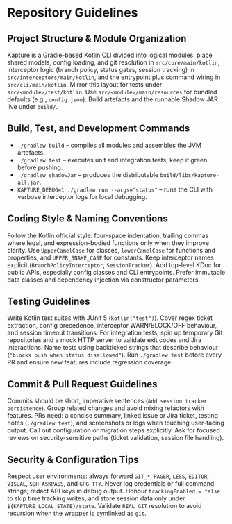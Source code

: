# Repository Guidelines

## Project Structure & Module Organization
Kapture is a Gradle-based Kotlin CLI divided into logical modules: place shared models, config loading, and git resolution in `src/core/main/kotlin`, interceptor logic (branch policy, status gates, session tracking) in `src/interceptors/main/kotlin`, and the entrypoint plus command wiring in `src/cli/main/kotlin`. Mirror this layout for tests under `src/<module>/test/kotlin`. Use `src/<module>/main/resources` for bundled defaults (e.g., `config.json`). Build artefacts and the runnable Shadow JAR live under `build/`.

## Build, Test, and Development Commands
- `./gradlew build` – compiles all modules and assembles the JVM artefacts.
- `./gradlew test` – executes unit and integration tests; keep it green before pushing.
- `./gradlew shadowJar` – produces the distributable `build/libs/kapture-all.jar`.
- `KAPTURE_DEBUG=1 ./gradlew run --args="status"` – runs the CLI with verbose interceptor logs for local debugging.

## Coding Style & Naming Conventions
Follow the Kotlin official style: four-space indentation, trailing commas where legal, and expression-bodied functions only when they improve clarity. Use `UpperCamelCase` for classes, `lowerCamelCase` for functions and properties, and `UPPER_SNAKE_CASE` for constants. Keep interceptor names explicit (`BranchPolicyInterceptor`, `SessionTracker`). Add top-level KDoc for public APIs, especially config classes and CLI entrypoints. Prefer immutable data classes and dependency injection via constructor parameters.

## Testing Guidelines
Write Kotlin test suites with JUnit 5 (`kotlin("test")`). Cover regex ticket extraction, config precedence, interceptor WARN/BLOCK/OFF behaviour, and session timeout transitions. For integration tests, spin up temporary Git repositories and a mock HTTP server to validate exit codes and Jira interactions. Name tests using backticked strings that describe behaviour (`"blocks push when status disallowed"`). Run `./gradlew test` before every PR and ensure new features include regression coverage.

## Commit & Pull Request Guidelines
Commits should be short, imperative sentences (`Add session tracker persistence`). Group related changes and avoid mixing refactors with features. PRs need: a concise summary, linked issue or Jira ticket, testing notes (`./gradlew test`), and screenshots or logs when touching user-facing output. Call out configuration or migration steps explicitly. Ask for focused reviews on security-sensitive paths (ticket validation, session file handling).

## Security & Configuration Tips
Respect user environments: always forward `GIT_*`, `PAGER`, `LESS`, `EDITOR`, `VISUAL`, `SSH_ASKPASS`, and `GPG_TTY`. Never log credentials or full command strings; redact API keys in debug output. Honour `trackingEnabled = false` to skip time tracking writes, and store session data only under `${KAPTURE_LOCAL_STATE}/state`. Validate `REAL_GIT` resolution to avoid recursion when the wrapper is symlinked as `git`.
